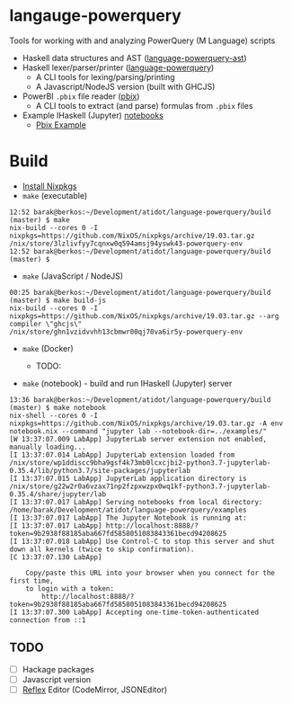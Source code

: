 # langauge-powerquery
Tools for working with and analyzing PowerQuery (M Language) scripts
- Haskell data structures and AST ([language-powerquery-ast])
- Haskell lexer/parser/printer    ([language-powerquery])
   - A CLI tools for lexing/parsing/printing
   - A Javascript/NodeJS version (built with GHCJS)
- PowerBI `.pbix` file reader     ([pbix])
   - A CLI tools to extract (and parse) formulas from `.pbix` files
- Example IHaskell (Jupyter) [notebooks]
   - [Pbix Example]

# Build
- [Install Nixpkgs]
- `make` (executable)
~~~ shell
12:52 barak@berkos:~/Development/atidot/language-powerquery/build (master) $ make
nix-build --cores 0 -I nixpkgs=https://github.com/NixOS/nixpkgs/archive/19.03.tar.gz
/nix/store/3lzlivfyy7cqnxw0q594amsj94yswk43-powerquery-env
12:52 barak@berkos:~/Development/atidot/language-powerquery/build (master) $
~~~
- `make` (JavaScript / NodeJS)
~~~ shell
00:25 barak@berkos:~/Development/atidot/language-powerquery/build (master) $ make build-js
nix-build --cores 0 -I nixpkgs=https://github.com/NixOS/nixpkgs/archive/19.03.tar.gz --arg compiler \"ghcjs\"
/nix/store/ghn1vzidvvhh13cbmwr00qj70va6ir5y-powerquery-env
~~~

- `make` (Docker)
    - TODO:

- `make` (notebook) - build and run IHaskell (Jupyter) server
~~~ shell
13:36 barak@berkos:~/Development/atidot/language-powerquery/build (master) $ make notebook
nix-shell --cores 0 -I nixpkgs=https://github.com/NixOS/nixpkgs/archive/19.03.tar.gz -A env notebook.nix --command "jupyter lab --notebook-dir=../examples/"
[W 13:37:07.009 LabApp] JupyterLab server extension not enabled, manually loading...
[I 13:37:07.014 LabApp] JupyterLab extension loaded from /nix/store/wp1ddiscc9bha9gsf4k73mb0lcxcjbi2-python3.7-jupyterlab-0.35.4/lib/python3.7/site-packages/jupyterlab
[I 13:37:07.015 LabApp] JupyterLab application directory is /nix/store/g22w2r0a6vzax71np2fzpxwzpx0wq1kf-python3.7-jupyterlab-0.35.4/share/jupyter/lab
[I 13:37:07.017 LabApp] Serving notebooks from local directory: /home/barak/Development/atidot/language-powerquery/examples
[I 13:37:07.017 LabApp] The Jupyter Notebook is running at:
[I 13:37:07.017 LabApp] http://localhost:8888/?token=9b2938f88185aba667fd5858051083843361becd94208625
[I 13:37:07.018 LabApp] Use Control-C to stop this server and shut down all kernels (twice to skip confirmation).
[C 13:37:07.130 LabApp]

    Copy/paste this URL into your browser when you connect for the first time,
    to login with a token:
        http://localhost:8888/?token=9b2938f88185aba667fd5858051083843361becd94208625
[I 13:37:07.300 LabApp] Accepting one-time-token-authenticated connection from ::1
~~~

## TODO
- [ ] Hackage packages
- [ ] Javascript version
- [ ] [Reflex] Editor (CodeMirror, JSONEditor)

[language-powerquery-ast]: https://github.com/Atidot/language-powerquery/tree/master/language-powerquery-ast
[language-powerquery]: https://github.com/Atidot/language-powerquery/tree/master/language-powerquery
[pbix]: https://github.com/Atidot/language-powerquery/tree/master/pbix
[notebooks]: https://github.com/Atidot/language-powerquery/tree/master/examples
[Install Nixpkgs]: https://nixos.org/nix/download.html
[Reflex]: https://reflex-frp.org/
[Pbix Example]: https://github.com/Atidot/language-powerquery/blob/master/examples/PowerBI_File_PBIX/Pbix_Example.ipynb

